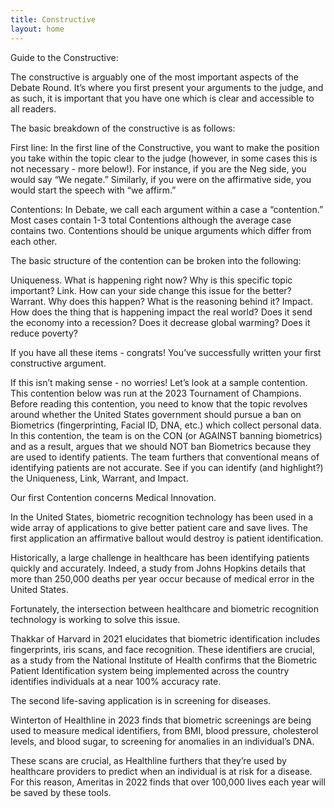 ```yaml
---
title: Constructive
layout: home
---
```

 

Guide to the Constructive: 

The constructive is arguably one of the most important aspects of the Debate Round. It’s where you first present your arguments to the judge, and as such, it is important that you have one which is clear and accessible to all readers.

The basic breakdown of the constructive is as follows: 

First line: In the first line of the Constructive, you want to make the position you take within the topic clear to the judge (however, in some cases this is not necessary - more below!). For instance, if you are the Neg side, you would say “We negate.” Similarly, if you were on the affirmative side, you would start the speech with “we affirm.” 

Contentions: In Debate, we call each argument within a case a “contention.” Most cases contain 1-3 total Contentions although the average case contains two. Contentions should be unique arguments which differ from each other. 

The basic structure of the contention can be broken into the following: 

Uniqueness. What is happening right now? Why is this specific topic important? 
Link. How can your side change this issue for the better? 
Warrant. Why does this happen? What is the reasoning behind it?
 Impact. How does the thing that is happening impact the real world? Does it send the economy into a recession? Does it decrease global warming? Does it reduce poverty?

If you have all these items - congrats! You’ve successfully written your first constructive argument. 


If this isn’t making sense - no worries! Let’s look at a sample contention. This contention below was run at the 2023 Tournament of Champions. Before reading this contention, you need to know that the topic revolves around whether the United States government should pursue a ban on Biometrics (fingerprinting, Facial ID, DNA, etc.) which collect personal data. In this contention, the team is on the CON (or AGAINST banning biometrics) and as a result, argues that we should NOT ban Biometrics because they are used to identify patients. The team furthers that conventional means of identifying patients are not accurate. See if you can identify (and highlight?) the Uniqueness, Link, Warrant, and Impact. 
 

Our first Contention concerns Medical Innovation. 

In the United States, biometric recognition technology has been used in a wide array of applications to give better patient care and save lives. The first application an affirmative ballout would destroy is patient identification.

Historically, a large challenge in healthcare has been identifying patients quickly and accurately. Indeed, a study from Johns Hopkins details that more than 250,000 deaths per year occur because of medical error in the United States. 

Fortunately, the intersection between healthcare and biometric recognition technology is working to solve this issue. 

Thakkar of Harvard in 2021 elucidates that biometric identification includes fingerprints, iris scans, and face recognition. These identifiers are crucial, as a study from the National Institute of Health confirms that the Biometric Patient Identification system being implemented across the country identifies individuals at a near 100% accuracy rate.

The second life-saving application is in screening for diseases.

Winterton of Healthline in 2023 finds that biometric screenings are being used to measure medical identifiers, from BMI, blood pressure, cholesterol levels, and blood sugar, to screening for anomalies in an individual’s DNA.

These scans are crucial, as Healthline furthers that they’re used by healthcare providers to predict when an individual is at risk for a disease. For this reason, Ameritas in 2022 finds that over 100,000 lives each year will be saved by these tools.







